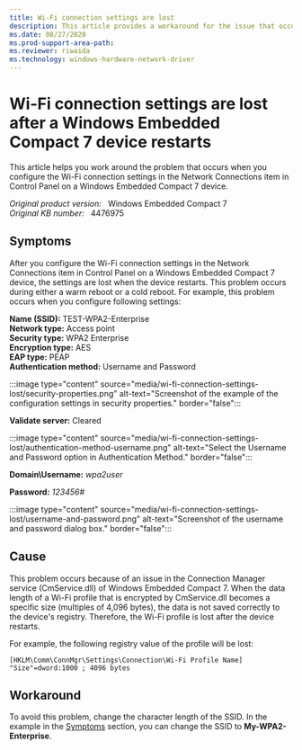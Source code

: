 ```yaml
---
title: Wi-Fi connection settings are lost
description: This article provides a workaround for the issue that occurs when you configure the Wi-Fi connection settings in the Network Connections item in Control Panel on a Windows Embedded Compact 7 device.
ms.date: 08/27/2020
ms.prod-support-area-path: 
ms.reviewer: riwaida
ms.technology: windows-hardware-network-driver
---
```

# Wi-Fi connection settings are lost after a Windows Embedded Compact 7 device restarts

This article helps you work around the problem that occurs when you configure the Wi-Fi connection settings in the Network Connections item in Control Panel on a Windows Embedded Compact 7 device.

_Original product version:_ &nbsp; Windows Embedded Compact 7  
_Original KB number:_ &nbsp; 4476975

## Symptoms

After you configure the Wi-Fi connection settings in the Network Connections item in Control Panel on a Windows Embedded Compact 7 device, the settings are lost when the device restarts. This problem occurs during either a warm reboot or a cold reboot.
For example, this problem occurs when you configure following settings:

**Name (SSID):** TEST-WPA2-Enterprise  
**Network type:** Access point  
**Security type:** WPA2 Enterprise  
**Encryption type:** AES  
**EAP type:** PEAP  
**Authentication method:** Username and Password

:::image type="content" source="media/wi-fi-connection-settings-lost/security-properties.png" alt-text="Screenshot of the example of the configuration settings in security properties." border="false":::

**Validate server:** Cleared

:::image type="content" source="media/wi-fi-connection-settings-lost/authentication-method-username.png" alt-text="Select the Username and Password option in Authentication Method." border="false":::

**Domain\Username:** *wpa2user*

**Password:** *123456#*

:::image type="content" source="media/wi-fi-connection-settings-lost/username-and-password.png" alt-text="Screenshot of the username and password dialog box." border="false":::

## Cause

This problem occurs because of an issue in the Connection Manager service (CmService.dll) of Windows Embedded Compact 7. When the data length of a Wi-Fi profile that is encrypted by CmService.dll becomes a specific size (multiples of 4,096 bytes), the data is not saved correctly to the device's registry. Therefore, the Wi-Fi profile is lost after the device restarts.

For example, the following registry value of the profile will be lost:

`[HKLM\Comm\ConnMgr\Settings\Connection\Wi-Fi Profile Name] "Size"=dword:1000 ; 4096 bytes`

## Workaround

To avoid this problem, change the character length of the SSID. In the example in the [Symptoms](#symptoms) section, you can change the SSID to **My-WPA2-Enterprise**.
